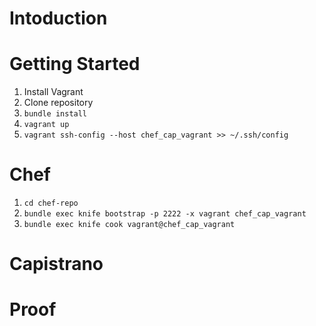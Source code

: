 # Intoduction

# Getting Started

1. Install Vagrant
1. Clone repository
1. `bundle install`
1. `vagrant up`
1. `vagrant ssh-config --host chef_cap_vagrant >> ~/.ssh/config`

# Chef

1. `cd chef-repo`
1. `bundle exec knife bootstrap -p 2222 -x vagrant chef_cap_vagrant`
1. `bundle exec knife cook vagrant@chef_cap_vagrant`

# Capistrano

# Proof

